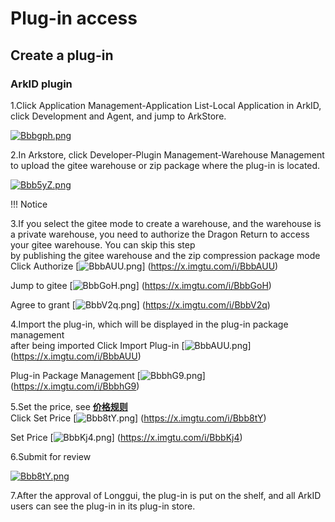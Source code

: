# Plug-in access

## Create a plug-in

### ArkID plugin

1.Click Application Management-Application List-Local Application in ArkID, click Development and Agent, and jump to ArkStore.

[![Bbbgph.png](https://v1.ax1x.com/2022/10/24/Bbbgph.png)](https://x.imgtu.com/i/Bbbgph)

2.In Arkstore, click Developer-Plugin Management-Warehouse Management to upload the gitee warehouse or zip package where the plug-in is located.

[![Bbb5yZ.png](https://v1.ax1x.com/2022/10/24/Bbb5yZ.png)](https://x.imgtu.com/i/Bbb5yZ)

!!! Notice

3.If you select the gitee mode to create a warehouse, and the warehouse is a private warehouse, you need to authorize the Dragon Return to access your gitee warehouse. You can skip this step <br/> by publishing the gitee warehouse and the zip compression package mode
Click Authorize [![BbbAUU.png](https://v1.ax1x.com/2022/10/24/BbbAUU.png)] (https://x.imgtu.com/i/BbbAUU)

Jump to gitee [![BbbGoH.png](https://v1.ax1x.com/2022/10/24/BbbGoH.png)] (https://x.imgtu.com/i/BbbGoH)

Agree to grant [![BbbV2q.png](https://v1.ax1x.com/2022/10/24/BbbV2q.png)] (https://x.imgtu.com/i/BbbV2q)

4.Import the plug-in, which will be displayed in the plug-in package management <br/> after being imported
Click Import Plug-in [![BbbAUU.png](https://v1.ax1x.com/2022/10/24/BbbAUU.png)] (https://x.imgtu.com/i/BbbAUU)

Plug-in Package Management [![BbbhG9.png](https://v1.ax1x.com/2022/10/24/BbbhG9.png)] (https://x.imgtu.com/i/BbbhG9)

5.Set the price, see [**价格规则**](../#_2)<br/>
Click Set Price [![Bbb8tY.png](https://v1.ax1x.com/2022/10/24/Bbb8tY.png)] (https://x.imgtu.com/i/Bbb8tY)

Set Price [![BbbKj4.png](https://v1.ax1x.com/2022/10/24/BbbKj4.png)] (https://x.imgtu.com/i/BbbKj4)

6.Submit for review

[![Bbb8tY.png](https://v1.ax1x.com/2022/10/24/Bbb8tY.png)](https://x.imgtu.com/i/Bbb8tY)

7.After the approval of Longgui, the plug-in is put on the shelf, and all ArkID users can see the plug-in in its plug-in store.
